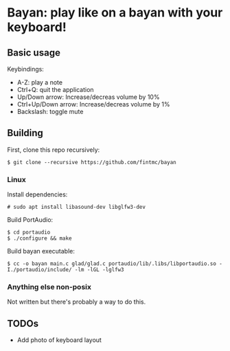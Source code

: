# Bayan: play like on a bayan with your keyboard!

## Basic usage

Keybindings:
* A-Z: play a note
* Ctrl+Q: quit the application
* Up/Down arrow: Increase/decreas volume by 10%
* Ctrl+Up/Down arrow: Increase/decreas volume by 1%
* Backslash: toggle mute

## Building

First, clone this repo recursively:
```
$ git clone --recursive https://github.com/fintmc/bayan
```

### Linux

Install dependencies:
```
# sudo apt install libasound-dev libglfw3-dev
```

Build PortAudio:
```
$ cd portaudio
$ ./configure && make
```

Build bayan executable:
```
$ cc -o bayan main.c glad/glad.c portaudio/lib/.libs/libportaudio.so -I./portaudio/include/ -lm -lGL -lglfw3
```

### Anything else non-posix

Not written but there's probably a way to do this.

## TODOs
- Add photo of keyboard layout
